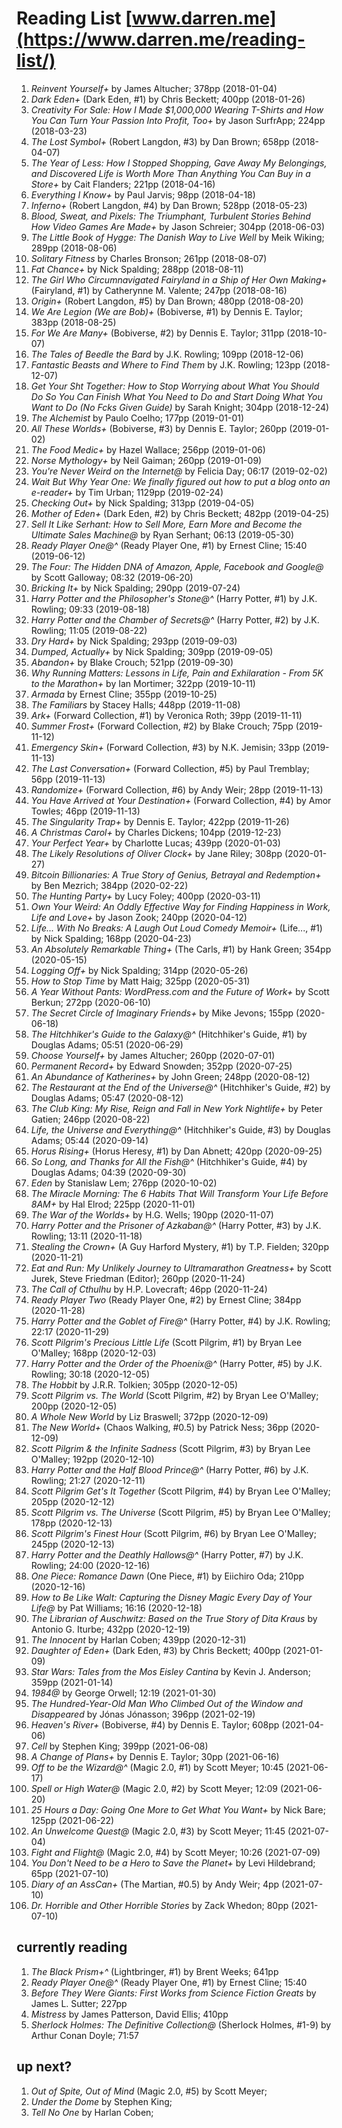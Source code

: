 # Reading List [www.darren.me](https://www.darren.me/reading-list/)

1. _Reinvent Yourself+_ by James Altucher; 378pp (2018-01-04)
1. _Dark Eden+_ (Dark Eden, #1) by Chris Beckett; 400pp (2018-01-26)
1. _Creativity For Sale: How I Made $1,000,000 Wearing T-Shirts and How You Can Turn Your Passion Into Profit, Too+_ by Jason SurfrApp; 224pp (2018-03-23)
1. _The Lost Symbol+_ (Robert Langdon, #3) by Dan Brown; 658pp (2018-04-07)
1. _The Year of Less: How I Stopped Shopping, Gave Away My Belongings, and Discovered Life is Worth More Than Anything You Can Buy in a Store+_ by Cait Flanders; 221pp (2018-04-16)
1. _Everything I Know+_ by Paul Jarvis; 98pp (2018-04-18)
1. _Inferno+_ (Robert Langdon, #4) by Dan Brown; 528pp (2018-05-23)
1. _Blood, Sweat, and Pixels: The Triumphant, Turbulent Stories Behind How Video Games Are Made+_ by Jason Schreier; 304pp (2018-06-03)
1. _The Little Book of Hygge: The Danish Way to Live Well_ by Meik Wiking; 289pp (2018-08-06)
1. _Solitary Fitness_ by Charles Bronson; 261pp (2018-08-07)
1. _Fat Chance+_ by Nick Spalding; 288pp (2018-08-11)
1. _The Girl Who Circumnavigated Fairyland in a Ship of Her Own Making+_ (Fairyland, #1) by Catherynne M. Valente; 247pp (2018-08-16)
1. _Origin+_ (Robert Langdon, #5) by Dan Brown; 480pp (2018-08-20)
1. _We Are Legion (We are Bob)+_ (Bobiverse, #1) by Dennis E. Taylor; 383pp (2018-08-25)
1. _For We Are Many+_ (Bobiverse, #2) by Dennis E. Taylor; 311pp (2018-10-07)
1. _The Tales of Beedle the Bard_ by J.K. Rowling; 109pp (2018-12-06)
1. _Fantastic Beasts and Where to Find Them_ by J.K. Rowling; 123pp (2018-12-07)
1. _Get Your Sh*t Together: How to Stop Worrying about What You Should Do So You Can Finish What You Need to Do and Start Doing What You Want to Do (No F*cks Given Guide)_ by Sarah Knight; 304pp (2018-12-24)
1. _The Alchemist_ by Paulo Coelho; 177pp (2019-01-01)
1. _All These Worlds+_ (Bobiverse, #3) by Dennis E. Taylor; 260pp (2019-01-02)
1. _The Food Medic+_ by Hazel Wallace; 256pp (2019-01-06)
1. _Norse Mythology+_ by Neil Gaiman; 260pp (2019-01-09)
1. _You're Never Weird on the Internet@_ by Felicia Day; 06:17 (2019-02-02)
1. _Wait But Why Year One: We finally figured out how to put a blog onto an e-reader+_ by Tim Urban; 1129pp (2019-02-24)
1. _Checking Out+_ by Nick Spalding; 313pp (2019-04-05)
1. _Mother of Eden+_ (Dark Eden, #2) by Chris Beckett; 482pp (2019-04-25)
1. _Sell It Like Serhant: How to Sell More, Earn More and Become the Ultimate Sales Machine@_ by Ryan Serhant; 06:13 (2019-05-30)
1. _Ready Player One@^_ (Ready Player One, #1) by Ernest Cline; 15:40 (2019-06-12)
1. _The Four: The Hidden DNA of Amazon, Apple, Facebook and Google@_ by Scott Galloway; 08:32 (2019-06-20)
1. _Bricking It+_ by Nick Spalding; 290pp (2019-07-24)
1. _Harry Potter and the Philosopher's Stone@^_ (Harry Potter, #1) by J.K. Rowling; 09:33 (2019-08-18)
1. _Harry Potter and the Chamber of Secrets@^_ (Harry Potter, #2) by J.K. Rowling; 11:05 (2019-08-22)
1. _Dry Hard+_ by Nick Spalding; 293pp (2019-09-03)
1. _Dumped, Actually+_ by Nick Spalding; 309pp (2019-09-05)
1. _Abandon+_ by Blake Crouch; 521pp (2019-09-30)
1. _Why Running Matters: Lessons in Life, Pain and Exhilaration - From 5K to the Marathon+_ by Ian Mortimer; 322pp (2019-10-11)
1. _Armada_ by Ernest Cline; 355pp (2019-10-25)
1. _The Familiars_ by Stacey Halls; 448pp (2019-11-08)
1. _Ark+_ (Forward Collection, #1) by Veronica Roth; 39pp (2019-11-11)
1. _Summer Frost+_ (Forward Collection, #2) by Blake Crouch; 75pp (2019-11-12)
1. _Emergency Skin+_ (Forward Collection, #3) by N.K. Jemisin; 33pp (2019-11-13)
1. _The Last Conversation+_ (Forward Collection, #5) by Paul Tremblay; 56pp (2019-11-13)
1. _Randomize+_ (Forward Collection, #6) by Andy Weir; 28pp (2019-11-13)
1. _You Have Arrived at Your Destination+_ (Forward Collection, #4) by Amor Towles; 46pp (2019-11-13)
1. _The Singularity Trap+_ by Dennis E. Taylor; 422pp (2019-11-26)
1. _A Christmas Carol+_ by Charles Dickens; 104pp (2019-12-23)
1. _Your Perfect Year+_ by Charlotte Lucas; 439pp (2020-01-03)
1. _The Likely Resolutions of Oliver Clock+_ by Jane Riley; 308pp (2020-01-27)
1. _Bitcoin Billionaries: A True Story of Genius, Betrayal and Redemption+_ by Ben Mezrich; 384pp (2020-02-22)
1. _The Hunting Party+_ by Lucy Foley; 400pp (2020-03-11)
1. _Own Your Weird: An Oddly Effective Way for Finding Happiness in Work, Life and Love+_ by Jason Zook; 240pp (2020-04-12)
1. _Life... With No Breaks: A Laugh Out Loud Comedy Memoir+_ (Life..., #1) by Nick Spalding; 168pp (2020-04-23)
1. _An Absolutely Remarkable Thing+_ (The Carls, #1) by Hank Green; 354pp (2020-05-15)
1. _Logging Off+_ by Nick Spalding; 314pp (2020-05-26)
1. _How to Stop Time_ by Matt Haig; 325pp (2020-05-31)
1. _A Year Without Pants: WordPress.com and the Future of Work+_ by Scott Berkun; 272pp (2020-06-10)
1. _The Secret Circle of Imaginary Friends+_ by Mike Jevons; 155pp (2020-06-18)
1. _The Hitchhiker's Guide to the Galaxy@^_ (Hitchhiker's Guide, #1) by Douglas Adams; 05:51 (2020-06-29)
1. _Choose Yourself+_ by James Altucher; 260pp (2020-07-01)
1. _Permanent Record+_ by Edward Snowden; 352pp (2020-07-25)
1. _An Abundance of Katherines+_ by John Green; 248pp (2020-08-12)
1. _The Restaurant at the End of the Universe@^_ (Hitchhiker's Guide, #2) by Douglas Adams; 05:47 (2020-08-12)
1. _The Club King: My Rise, Reign and Fall in New York Nightlife+_ by Peter Gatien; 246pp (2020-08-22)
1. _Life, the Universe and Everything@^_ (Hitchhiker's Guide, #3) by Douglas Adams; 05:44 (2020-09-14)
1. _Horus Rising+_ (Horus Heresy, #1) by Dan Abnett; 420pp (2020-09-25)
1. _So Long, and Thanks for All the Fish@^_ (Hitchhiker's Guide, #4) by Douglas Adams; 04:39 (2020-09-30)
1. _Eden_ by Stanislaw Lem; 276pp (2020-10-02)
1. _The Miracle Morning: The 6 Habits That Will Transform Your Life Before 8AM+_ by Hal Elrod; 225pp (2020-11-01)
1. _The War of the Worlds+_ by H.G. Wells; 190pp (2020-11-07)
1. _Harry Potter and the Prisoner of Azkaban@^_ (Harry Potter, #3) by J.K. Rowling; 13:11 (2020-11-18)
1. _Stealing the Crown+_ (A Guy Harford Mystery, #1) by T.P. Fielden; 320pp (2020-11-21)
1. _Eat and Run: My Unlikely Journey to Ultramarathon Greatness+_ by Scott Jurek, Steve Friedman (Editor); 260pp (2020-11-24)
1. _The Call of Cthulhu_ by H.P. Lovecraft; 46pp (2020-11-24)
1. _Ready Player Two_ (Ready Player One, #2) by Ernest Cline; 384pp (2020-11-28)
1. _Harry Potter and the Goblet of Fire@^_ (Harry Potter, #4) by J.K. Rowling; 22:17 (2020-11-29)
1. _Scott Pilgrim's Precious Little Life_ (Scott Pilgrim, #1) by Bryan Lee O'Malley; 168pp (2020-12-03)
1. _Harry Potter and the Order of the Phoenix@^_ (Harry Potter, #5) by J.K. Rowling; 30:18 (2020-12-05)
1. _The Hobbit_ by J.R.R. Tolkien; 305pp (2020-12-05)
1. _Scott Pilgrim vs. The World_ (Scott Pilgrim, #2) by Bryan Lee O'Malley; 200pp (2020-12-05)
1. _A Whole New World_ by Liz Braswell; 372pp (2020-12-09)
1. _The New World+_ (Chaos Walking, #0.5) by Patrick Ness; 36pp (2020-12-09)
1. _Scott Pilgrim & the Infinite Sadness_ (Scott Pilgrim, #3) by Bryan Lee O'Malley; 192pp (2020-12-10)
1. _Harry Potter and the Half Blood Prince@^_ (Harry Potter, #6) by J.K. Rowling; 21:27 (2020-12-11)
1. _Scott Pilgrim Get's It Together_ (Scott Pilgrim, #4) by Bryan Lee O'Malley; 205pp (2020-12-12)
1. _Scott Pilgrim vs. The Universe_ (Scott Pilgrim, #5) by Bryan Lee O'Malley; 178pp (2020-12-13)
1. _Scott Pilgrim's Finest Hour_ (Scott Pilgrim, #6) by Bryan Lee O'Malley; 245pp (2020-12-13)
1. _Harry Potter and the Deathly Hallows@^_ (Harry Potter, #7) by J.K. Rowling; 24:00 (2020-12-16)
1. _One Piece: Romance Dawn_ (One Piece, #1) by Eiichiro Oda; 210pp (2020-12-16)
1. _How to Be Like Walt: Capturing the Disney Magic Every Day of Your Life@_ by Pat Williams; 16:16 (2020-12-18)
1. _The Librarian of Auschwitz: Based on the True Story of Dita Kraus_ by Antonio G. Iturbe; 432pp (2020-12-19)
1. _The Innocent_ by Harlan Coben; 439pp (2020-12-31)
1. _Daughter of Eden+_ (Dark Eden, #3) by Chris Beckett; 400pp (2021-01-09)
1. _Star Wars: Tales from the Mos Eisley Cantina_ by Kevin J. Anderson; 359pp (2021-01-14)
1. _1984@_ by George Orwell; 12:19 (2021-01-30)
1. _The Hundred-Year-Old Man Who Climbed Out of the Window and Disappeared_ by Jónas Jónasson; 396pp (2021-02-19)
1. _Heaven's River+_ (Bobiverse, #4) by Dennis E. Taylor; 608pp (2021-04-06)
1. _Cell_ by Stephen King; 399pp (2021-06-08)
1. _A Change of Plans+_ by Dennis E. Taylor; 30pp (2021-06-16)
1. _Off to be the Wizard@^_ (Magic 2.0, #1) by Scott Meyer; 10:45 (2021-06-17)
1. _Spell or High Water@_ (Magic 2.0, #2) by Scott Meyer; 12:09 (2021-06-20)
1. _25 Hours a Day: Going One More to Get What You Want+_ by Nick Bare; 125pp (2021-06-22)
1. _An Unwelcome Quest@_ (Magic 2.0, #3) by Scott Meyer; 11:45 (2021-07-04)
1. _Fight and Flight@_ (Magic 2.0, #4) by Scott Meyer; 10:26 (2021-07-09)
1. _You Don't Need to be a Hero to Save the Planet+_ by Levi Hildebrand; 65pp (2021-07-10)
1. _Diary of an AssCan+_ (The Martian, #0.5) by Andy Weir; 4pp (2021-07-10)
1. _Dr. Horrible and Other Horrible Stories_ by Zack Whedon; 80pp (2021-07-10)

## currently reading

1. _The Black Prism+^_ (Lightbringer, #1) by Brent Weeks; 641pp
1. _Ready Player One@^_ (Ready Player One, #1) by Ernest Cline; 15:40
1. _Before They Were Giants: First Works from Science Fiction Greats_ by James L. Sutter; 227pp
1. _Mistress_ by James Patterson, David Ellis; 410pp
1. _Sherlock Holmes: The Definitive Collection@_ (Sherlock Holmes, #1-9) by Arthur Conan Doyle; 71:57

## up next?

1. _Out of Spite, Out of Mind_ (Magic 2.0, #5) by Scott Meyer;
1. _Under the Dome_ by Stephen King;
1. _Tell No One_ by Harlan Coben;